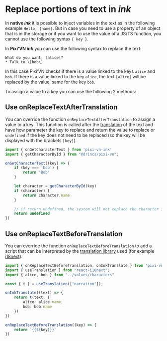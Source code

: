 # Replace portions of text in *ink*

In **native *ink*** it is possible to inject variables in the text as in the following example `Hello, {name}`. But in case you need to use a property of an object that is in the storage or if you want to use the value of a JS/TS function, you cannot use the following syntax `{ key }`.

In **Pixi’VN *ink*** you can use the following syntax to replace the text:

```ink
What do you want, [alice]?
* Talk to \[bob\]
```

In this case Pixi’VN checks if there is a value linked to the keys `alice` and `bob`. If there is a value linked to the key `alice`, the text `[alice]` will be replaced by the value, same for the key `bob`.

To assign a value to a key you can use the following 2 methods:

## Use onReplaceTextAfterTranslation

You can override the function `onReplaceTextAfterTranslation` to assign a value to a key. This function is called after the [translation](/ink/ink-translate.md) of the text and have how parameter the key to replace and return the value to replace or `undefined` if the key does not need to be replaced (so the key will be displayed with the brackets `[key]`).

```ts
import { onGetCharacterText } from 'pixi-vn-ink'
import { getCharacterById } from "@drincs/pixi-vn";

onGetCharacterText((key) => {
    if (key === 'bob') {
        return 'Bob'
    }

    let character = getCharacterById(key)
    if (character) {
        return character.name
    }

    // if return undefined, the system will not replace the character id
    return undefined
})
```

## Use onReplaceTextBeforeTranslation

You can override the function `onReplaceTextBeforeTranslation` to add a script that can be interpreted by the [translation library](/ink/ink-translate.md) used (for example [i18next](https://www.i18next.com/)).

```ts
import { onReplaceTextBeforeTranslation, onInkTranslate } from 'pixi-vn-ink'
import { useTranslation } from "react-i18next";
import { alice, bob } from "../values/characters"

const { t } = useTranslation(["narration"]);

onInkTranslate((text) => {
    return t(text, { 
        alice: alice.name,
        bob: bob.name
    })
})

onReplaceTextBeforeTranslation((key) => {
    return `{{${key}}}`
})
```
